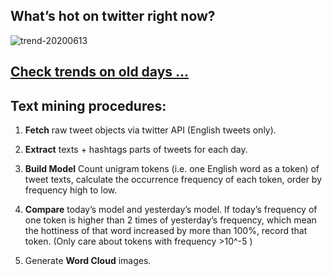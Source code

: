 ## What’s hot on twitter right now?

![trend-20200613][wordcloud]

[wordcloud]: https://raw.githubusercontent.com/xdqc/tweet-trend-everyday/master/word-cloud/trend-20200613.png?token=AF5V4P7ADR6KQBZ4CEDTNIK6AXRMU "trend-20200613"

## [Check trends on old days ...](https://github.com/xdqc/tweet-trend-everyday/tree/master/word-cloud)

## Text mining procedures:

1. **Fetch** raw tweet objects via twitter API (English tweets only).

2. **Extract** texts + hashtags parts of tweets for each day.

3. **Build Model** Count unigram tokens (i.e. one English word as a token) of tweet texts, calculate the occurrence frequency of each token, order by frequency high to low.

4. **Compare** today’s model and yesterday’s model. If today’s frequency of one token is higher than 2 times of yesterday’s frequency, which mean the hottiness of that word increased by more than 100%, record that token. (Only care about tokens with frequency >10^-5 )

5. Generate **Word Cloud** images.
